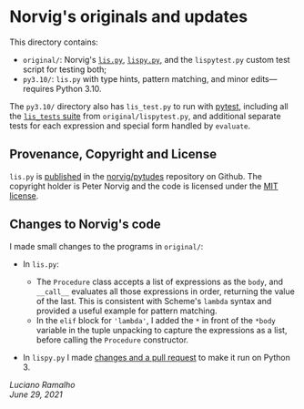 # Norvig's originals and updates

This directory contains:

* `original/`:
Norvig's [`lis.py`](https://github.com/norvig/pytudes/blob/c33cd6835a506a57d9fe73e3a8317d49babb13e8/py/lis.py),
[`lispy.py`](https://github.com/norvig/pytudes/blob/c33cd6835a506a57d9fe73e3a8317d49babb13e8/py/lispy.py), and the `lispytest.py` custom test script for testing both;
* `py3.10/`: `lis.py` with type hints, pattern matching, and minor edits—requires Python 3.10.

The `py3.10/` directory also has `lis_test.py` to run with
[pytest](https://docs.pytest.org), including all the
[`lis_tests` suite](https://github.com/norvig/pytudes/blob/60168bce8cdfacf57c92a5b2979f0b2e95367753/py/lispytest.py#L5)
from `original/lispytest.py`,
and additional separate tests for each expression and special form handled by `evaluate`.


## Provenance, Copyright and License

`lis.py` is
[published](https://github.com/norvig/pytudes/blob/c33cd6835a506a57d9fe73e3a8317d49babb13e8/py/lis.py)
in the [norvig/pytudes](https://github.com/norvig/pytudes) repository on Github.
The copyright holder is Peter Norvig and the code is licensed under the
[MIT license](https://github.com/norvig/pytudes/blob/60168bce8cdfacf57c92a5b2979f0b2e95367753/LICENSE).


## Changes to Norvig's code

I made small changes to the programs in `original/`:

* In `lis.py`:
  * The `Procedure` class accepts a list of expressions as the `body`, and `__call__` evaluates all those expressions in order, returning the value of the last. This is consistent with Scheme's `lambda` syntax and provided a useful example for pattern matching.
  * In the `elif` block for `'lambda'`, I added the `*` in front of the `*body` variable in the tuple unpacking to capture the expressions as a list, before calling the `Procedure` constructor.

* In `lispy.py` I made [changes and a pull request](https://github.com/norvig/pytudes/pull/106) to make it run on Python 3.

_Luciano Ramalho<br/>June 29, 2021_